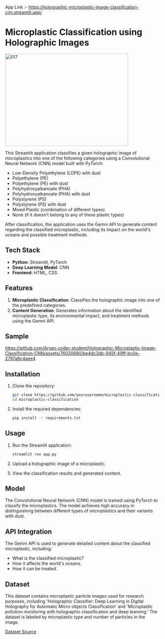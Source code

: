 App Link :- https://holographic-microplastic-image-classification-cnn.streamlit.app/

# Microplastic Classification using Holographic Images
<img src="https://github.com/Aryan-coder-student/Holographic-Microplastic-Image-Classification-CNN/assets/76030680/425c3a6c-4533-41e1-bc7f-ae1db8db74bd" alt="017" width="400" height="300">


This Streamlit application classifies a given holographic image of microplastics into one of the following categories using a Convolutional Neural Network (CNN) model built with PyTorch:

- Low-Density Polyethylene (LDPE) with dust
- Polyethylene (PE)
- Polyethylene (PE) with dust
- Polyhydroxyalkanoate (PHA)
- Polyhydroxyalkanoate (PHA) with dust
- Polystyrene (PS)
- Polystyrene (PS) with dust
- Mixed Plastic (combination of different types)
- None (if it doesn't belong to any of these plastic types)

After classification, the application uses the Gemni API to generate content regarding the classified microplastic, including its impact on the world's oceans and possible treatment methods.

## Tech Stack

- **Python**: Streamlit, PyTorch
- **Deep Learning Model**: CNN
- **Frontend**: HTML, CSS

## Features

1. **Microplastic Classification**: Classifies the holographic image into one of the predefined categories.
2. **Content Generation**: Generates information about the identified microplastic type, its environmental impact, and treatment methods using the Gemni API.
## Sample



https://github.com/Aryan-coder-student/Holographic-Microplastic-Image-Classification-CNN/assets/76030680/be4dc3db-945f-49ff-bc0e-2797a6c4aee4



## Installation

1. Clone the repository:
    ```sh
    git clone https://github.com/yourusername/microplastic-classification.git
    cd microplastic-classification
    ```
3. Install the required dependencies:
    ```sh
    pip install -r requirements.txt
    ```
## Usage

1. Run the Streamlit application:
    ```sh
    streamlit run app.py
    ```

2. Upload a holographic image of a microplastic.

3. View the classification results and generated content.

## Model

The Convolutional Neural Network (CNN) model is trained using PyTorch to classify the microplastics. The model achieves high accuracy in distinguishing between different types of microplastics and their variants with dust.

## API Integration

The Gemni API is used to generate detailed content about the classified microplastic, including:

- What is the classified microplastic?
- How it affects the world's oceans.
- How it can be treated.


## Dataset

This dataset contains microplastic particle images used for research purposes, including 'Holographic Classifier: Deep Learning in Digital Holography for Automatic Micro-objects Classification' and 'Microplastic pollution monitoring with holographic classification and deep learning.' The dataset is labeled by microplastic type and number of particles in the image.

[Dataset Source](https://github.com/ymzhu19eee/dataset_microplastics)

